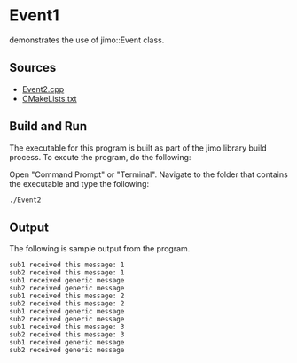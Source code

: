 # Event1

demonstrates the use of jimo::Event class.

## Sources

* [Event2.cpp](Event2.cpp)
* [CMakeLists.txt](CMakeLists.txt)

## Build and Run

The executable for this program is built as part of the jimo library build process. To excute 
the program, do the following:

Open "Command Prompt" or "Terminal". Navigate to the folder that contains the executable
and type the following:

```bash
./Event2
```

## Output

The following is sample output from the program.

```
sub1 received this message: 1
sub2 received this message: 1
sub1 received generic message
sub2 received generic message
sub1 received this message: 2
sub2 received this message: 2
sub1 received generic message
sub2 received generic message
sub1 received this message: 3
sub2 received this message: 3
sub1 received generic message
sub2 received generic message
```